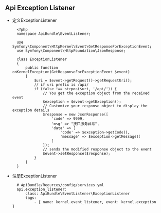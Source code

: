 ## Api Exception Listener

- 定义ExceptionListener

		<?php
        namespace ApiBundle\EventListener;

        use Symfony\Component\HttpKernel\Event\GetResponseForExceptionEvent;
        use Symfony\Component\HttpFoundation\JsonResponse;

        class ExceptionListener
        {
            public function onKernelException(GetResponseForExceptionEvent $event)
            {
                $uri = $event->getRequest()->getRequestUri();
                // if uri prefix is /api/
                if (false !== strpos($uri, '/api/')) {
                    // You get the exception object from the received event
                    $exception = $event->getException();
                    // Customize your response object to display the exception details
                    $response = new JsonResponse([
                        'code' => 9999,
                        'msg' => "接口服务异常",
                        'data' => [
                            'code' => $exception->getCode(),
                            'message' => $exception->getMessage()
                        ]
                    ]);
                    // sends the modified response object to the event
                    $event->setResponse($response);
                }
            }
        }

- 注册ExceptionListener

		# ApiBundle/Reources/config/services.yml
		api.exception_listener:
            class: ApiBundle\EventListener\ExceptionListener
            tags:
                - { name: kernel.event_listener, event: kernel.exception }